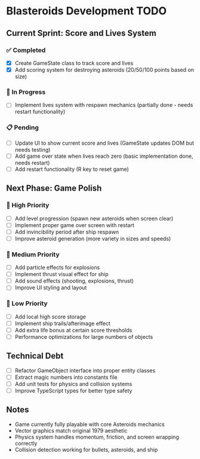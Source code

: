 # Blasteroids Development TODO

## Current Sprint: Score and Lives System

### ✅ Completed
- [x] Create GameState class to track score and lives
- [x] Add scoring system for destroying asteroids (20/50/100 points based on size)

### 🚧 In Progress  
- [ ] Implement lives system with respawn mechanics (partially done - needs restart functionality)

### 📋 Pending
- [ ] Update UI to show current score and lives (GameState updates DOM but needs testing)
- [ ] Add game over state when lives reach zero (basic implementation done, needs restart)
- [ ] Add restart functionality (R key to reset game)

## Next Phase: Game Polish

### 🎯 High Priority
- [ ] Add level progression (spawn new asteroids when screen clear)
- [ ] Implement proper game over screen with restart
- [ ] Add invincibility period after ship respawn
- [ ] Improve asteroid generation (more variety in sizes and speeds)

### 🎨 Medium Priority  
- [ ] Add particle effects for explosions
- [ ] Implement thrust visual effect for ship
- [ ] Add sound effects (shooting, explosions, thrust)
- [ ] Improve UI styling and layout

### 🔧 Low Priority
- [ ] Add local high score storage
- [ ] Implement ship trails/afterimage effect
- [ ] Add extra life bonus at certain score thresholds
- [ ] Performance optimizations for large numbers of objects

## Technical Debt
- [ ] Refactor GameObject interface into proper entity classes
- [ ] Extract magic numbers into constants file
- [ ] Add unit tests for physics and collision systems
- [ ] Improve TypeScript types for better type safety

## Notes
- Game currently fully playable with core Asteroids mechanics
- Vector graphics match original 1979 aesthetic
- Physics system handles momentum, friction, and screen wrapping correctly
- Collision detection working for bullets, asteroids, and ship